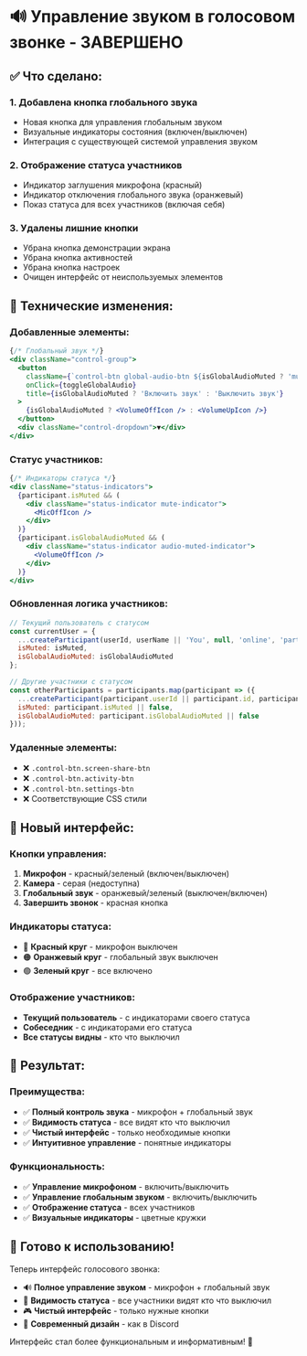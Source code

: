 # 🔊 Управление звуком в голосовом звонке - ЗАВЕРШЕНО

## ✅ **Что сделано:**

### 1. **Добавлена кнопка глобального звука**
- Новая кнопка для управления глобальным звуком
- Визуальные индикаторы состояния (включен/выключен)
- Интеграция с существующей системой управления звуком

### 2. **Отображение статуса участников**
- Индикатор заглушения микрофона (красный)
- Индикатор отключения глобального звука (оранжевый)
- Показ статуса для всех участников (включая себя)

### 3. **Удалены лишние кнопки**
- Убрана кнопка демонстрации экрана
- Убрана кнопка активностей
- Убрана кнопка настроек
- Очищен интерфейс от неиспользуемых элементов

## 🔧 **Технические изменения:**

### **Добавленные элементы:**
```jsx
{/* Глобальный звук */}
<div className="control-group">
  <button 
    className={`control-btn global-audio-btn ${isGlobalAudioMuted ? 'muted' : 'unmuted'}`}
    onClick={toggleGlobalAudio}
    title={isGlobalAudioMuted ? 'Включить звук' : 'Выключить звук'}
  >
    {isGlobalAudioMuted ? <VolumeOffIcon /> : <VolumeUpIcon />}
  </button>
  <div className="control-dropdown">▼</div>
</div>
```

### **Статус участников:**
```jsx
{/* Индикаторы статуса */}
<div className="status-indicators">
  {participant.isMuted && (
    <div className="status-indicator mute-indicator">
      <MicOffIcon />
    </div>
  )}
  {participant.isGlobalAudioMuted && (
    <div className="status-indicator audio-muted-indicator">
      <VolumeOffIcon />
    </div>
  )}
</div>
```

### **Обновленная логика участников:**
```javascript
// Текущий пользователь с статусом
const currentUser = {
  ...createParticipant(userId, userName || 'You', null, 'online', 'participant'),
  isMuted: isMuted,
  isGlobalAudioMuted: isGlobalAudioMuted
};

// Другие участники с статусом
const otherParticipants = participants.map(participant => ({
  ...createParticipant(participant.userId || participant.id, participant.name || 'Unknown', null, 'online', 'participant'),
  isMuted: participant.isMuted || false,
  isGlobalAudioMuted: participant.isGlobalAudioMuted || false
}));
```

### **Удаленные элементы:**
- ❌ `.control-btn.screen-share-btn`
- ❌ `.control-btn.activity-btn`
- ❌ `.control-btn.settings-btn`
- ❌ Соответствующие CSS стили

## 🎨 **Новый интерфейс:**

### **Кнопки управления:**
1. **Микрофон** - красный/зеленый (включен/выключен)
2. **Камера** - серая (недоступна)
3. **Глобальный звук** - оранжевый/зеленый (выключен/включен)
4. **Завершить звонок** - красная кнопка

### **Индикаторы статуса:**
- 🔴 **Красный круг** - микрофон выключен
- 🟠 **Оранжевый круг** - глобальный звук выключен
- 🟢 **Зеленый круг** - все включено

### **Отображение участников:**
- **Текущий пользователь** - с индикаторами своего статуса
- **Собеседник** - с индикаторами его статуса
- **Все статусы видны** - кто что выключил

## 🚀 **Результат:**

### **Преимущества:**
- ✅ **Полный контроль звука** - микрофон + глобальный звук
- ✅ **Видимость статуса** - все видят кто что выключил
- ✅ **Чистый интерфейс** - только необходимые кнопки
- ✅ **Интуитивное управление** - понятные индикаторы

### **Функциональность:**
- ✅ **Управление микрофоном** - включить/выключить
- ✅ **Управление глобальным звуком** - включить/выключить
- ✅ **Отображение статуса** - всех участников
- ✅ **Визуальные индикаторы** - цветные кружки

## 🎯 **Готово к использованию!**

Теперь интерфейс голосового звонка:
- 🔊 **Полное управление звуком** - микрофон + глобальный звук
- 👥 **Видимость статуса** - все участники видят кто что выключил
- 🎮 **Чистый интерфейс** - только нужные кнопки
- 🎨 **Современный дизайн** - как в Discord

Интерфейс стал более функциональным и информативным! 🎉



